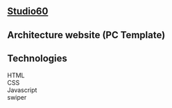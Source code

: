 ## [Studio60](https://hlaaessam.github.io/Studio6/)
<h2> Architecture website (PC Template)</h2>

<h2>Technologies</h2>
      HTML <br>
      CSS  <br>
      Javascript  <br>
      swiper  <br>



